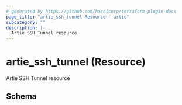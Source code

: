 ```yaml
---
# generated by https://github.com/hashicorp/terraform-plugin-docs
page_title: "artie_ssh_tunnel Resource - artie"
subcategory: ""
description: |-
  Artie SSH Tunnel resource
---
```


# artie_ssh_tunnel (Resource)

Artie SSH Tunnel resource



<!-- schema generated by tfplugindocs -->
## Schema
